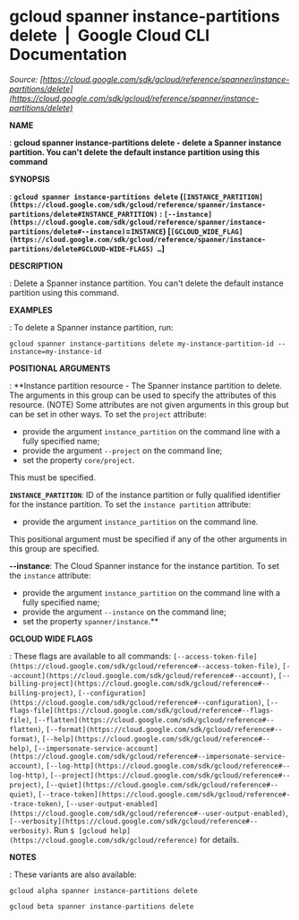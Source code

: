 # gcloud spanner instance-partitions delete  |  Google Cloud CLI Documentation

*Source: [https://cloud.google.com/sdk/gcloud/reference/spanner/instance-partitions/delete](https://cloud.google.com/sdk/gcloud/reference/spanner/instance-partitions/delete)*

**NAME**

: **gcloud spanner instance-partitions delete - delete a Spanner instance partition. You can't delete the default instance partition using this command**

**SYNOPSIS**

: **`gcloud spanner instance-partitions delete` (`[INSTANCE_PARTITION](https://cloud.google.com/sdk/gcloud/reference/spanner/instance-partitions/delete#INSTANCE_PARTITION)` : `[--instance](https://cloud.google.com/sdk/gcloud/reference/spanner/instance-partitions/delete#--instance)`=`INSTANCE`) [`[GCLOUD_WIDE_FLAG](https://cloud.google.com/sdk/gcloud/reference/spanner/instance-partitions/delete#GCLOUD-WIDE-FLAGS) …`]**

**DESCRIPTION**

: Delete a Spanner instance partition. You can't delete the default instance
partition using this command.

**EXAMPLES**

: To delete a Spanner instance partition, run:

```
gcloud spanner instance-partitions delete my-instance-partition-id --instance=my-instance-id
```

**POSITIONAL ARGUMENTS**

: **Instance partition resource - The Spanner instance partition to delete. The
arguments in this group can be used to specify the attributes of this resource.
(NOTE) Some attributes are not given arguments in this group but can be set in
other ways.
To set the `project` attribute:

- provide the argument `instance_partition` on the command line with a
fully specified name;
- provide the argument `--project` on the command line;
- set the property `core/project`.

This must be specified.

**`INSTANCE_PARTITION`**:
ID of the instance partition or fully qualified identifier for the instance
partition.
To set the `instance partition` attribute:

- provide the argument `instance_partition` on the command line.

This positional argument must be specified if any of the other arguments in this
group are specified.

**--instance**:
The Cloud Spanner instance for the instance partition.
To set the `instance` attribute:

- provide the argument `instance_partition` on the command line with a
fully specified name;
- provide the argument `--instance` on the command line;
- set the property `spanner/instance`.**

**GCLOUD WIDE FLAGS**

: These flags are available to all commands: `[--access-token-file](https://cloud.google.com/sdk/gcloud/reference#--access-token-file)`,
`[--account](https://cloud.google.com/sdk/gcloud/reference#--account)`, `[--billing-project](https://cloud.google.com/sdk/gcloud/reference#--billing-project)`,
`[--configuration](https://cloud.google.com/sdk/gcloud/reference#--configuration)`,
`[--flags-file](https://cloud.google.com/sdk/gcloud/reference#--flags-file)`,
`[--flatten](https://cloud.google.com/sdk/gcloud/reference#--flatten)`, `[--format](https://cloud.google.com/sdk/gcloud/reference#--format)`, `[--help](https://cloud.google.com/sdk/gcloud/reference#--help)`, `[--impersonate-service-account](https://cloud.google.com/sdk/gcloud/reference#--impersonate-service-account)`,
`[--log-http](https://cloud.google.com/sdk/gcloud/reference#--log-http)`,
`[--project](https://cloud.google.com/sdk/gcloud/reference#--project)`, `[--quiet](https://cloud.google.com/sdk/gcloud/reference#--quiet)`, `[--trace-token](https://cloud.google.com/sdk/gcloud/reference#--trace-token)`, `[--user-output-enabled](https://cloud.google.com/sdk/gcloud/reference#--user-output-enabled)`,
`[--verbosity](https://cloud.google.com/sdk/gcloud/reference#--verbosity)`.
Run `$ [gcloud help](https://cloud.google.com/sdk/gcloud/reference)` for details.

**NOTES**

: These variants are also available:

```
gcloud alpha spanner instance-partitions delete
```

```
gcloud beta spanner instance-partitions delete
```